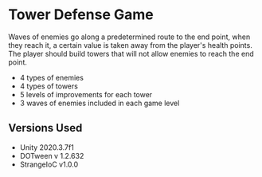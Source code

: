 # Tower Defense Game

Waves of enemies go along a predetermined route to the end point, when they reach it, a certain value is taken away from the player's health points. 
The player should build towers that will not allow enemies to reach the end point.

<ul>
<li>4 types of enemies</li>
<li>4 types of towers</li>
<li>5 levels of improvements for each tower</li>
<li>3 waves of enemies included in each game level</li>
</ul>

## Versions Used
<ul>
<li>Unity 2020.3.7f1</li>
<li>DOTween v 1.2.632</li>
<li>StrangeIoC  v1.0.0</li>
</ul>

